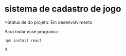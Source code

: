 <h1>sistema de cadastro de jogo </h1>  
>Status de do projeto: Em desenvolvimento

Para rodar esse programa :

```
npm install react
```
!!